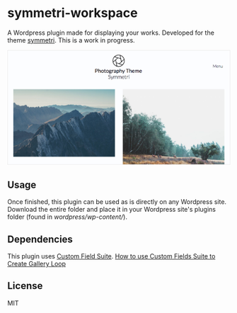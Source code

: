 # symmetri-workspace
A Wordpress plugin made for displaying your works. Developed for the theme [symmetri](https://github.com/LJNGDAHL/symmetri). This is a work in progress.

![Screenshot of website that is using Symmetri Wordpress Theme](https://github.com/LJNGDAHL/symmetri/blob/develop/img/screenshot-symmetri.png "Screenshot of front page")

## Usage
Once finished, this plugin can be used as is directly on any Wordpress site. Download the entire folder and place it in your Wordpress site's plugins folder (found in _wordpress/wp-content/_).

## Dependencies
This plugin uses [Custom Field Suite](http://customfieldsuite.com/). [How to use Custom Fields Suite to Create Gallery Loop](https://gist.github.com/alenabdula/426e8e375e0e9108cb34)

## License
MIT
